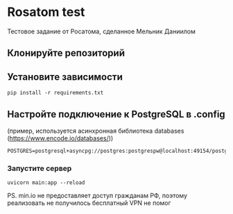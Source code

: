# Rosatom test

Тестовое задание от Росатома, сделанное Мельник Даниилом

## Клонируйте репозиторий

## Установите зависимости

```
pip install -r requirements.txt
```

## Настройте подключение к PostgreSQL в .config
(пример, используется асинхронная библиотека databases (https://www.encode.io/databases/))
```
POSTGRES=postgresql+asyncpg://postgres:postgrespw@localhost:49154/postgres
```

### Запустите сервер

```
uvicorn main:app --reload
```


PS. min.io не предоставляет доступ гражданам РФ, поэтому реализовать не получилось
бесплатный VPN не помог